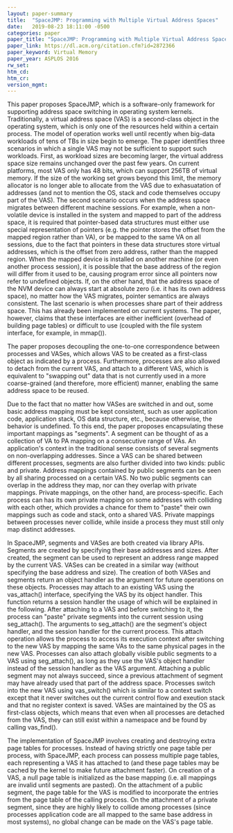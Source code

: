 ```yaml
---
layout: paper-summary
title:  "SpaceJMP: Programming with Multiple Virtual Address Spaces"
date:   2019-08-23 18:11:00 -0500
categories: paper
paper_title: "SpaceJMP: Programming with Multiple Virtual Address Spaces"
paper_link: https://dl.acm.org/citation.cfm?id=2872366
paper_keyword: Virtual Memory
paper_year: ASPLOS 2016
rw_set: 
htm_cd: 
htm_cr: 
version_mgmt: 
---
```


This paper proposes SpaceJMP, which is a software-only framework for supporting address space switching in operating system
kernels. Traditionally, a virtual address space (VAS) is a second-class object in the operating system, which is only 
one of the resources held within a certain process. The model of operation works well until recently when big-data workloads
of tens of TBs in size begin to emerge. The paper identifies three scenarios in which a single VAS may not be sufficient
to support such workloads. First, as workload sizes are becoming larger, the virtual address space size remains unchanged 
over the past few years. On current platforms, most VAS only has 48 bits, which can support 256TB of virtual memory. If 
the size of the working set grows beyond this limit, the memory allocator is no longer able to allocate from the VAS
due to exhasuatation of addresses (and not to mention the OS, stack and code themselves occupy part of the VAS). 
The second scenario occurs when the address space migrates between different machine sessions. For example, when a
non-volatile device is installed in the system and mapped to part of the address space, it is required that pointer-based 
data structures must either use special representation of pointers (e.g. the pointer stores the offset from the mapped 
region rather than VA), or be mapped to the same VA on all sessions, due to the fact that pointers in these data structures
store virtual addresses, which is the offset from zero address, rather than the mapped region. When the mapped device is 
installed on another machine (or even another process session), it is possible that the base address of the region
will differ from it used to be, causing program error since all pointers now refer to undefined objects.
If, on the other hand, that the address space of the NVM device can always start at absolute zero (i.e. it has its own
address space), no matter how the VAS migrates, pointer semantics are always consistent. The last scenario is when 
processes share part of their address space. This has already been implemented on current systems. The paper, however,
claims that these interfaces are either inefficient (overhead of building page tables) or difficult to use (coupled with
the file system interface, for example, in mmap()). 

The paper proposes decoupling the one-to-one correspondence between processes and VASes, which allows VAS to be created 
as a first-class object as indicated by a process. Furthermore, processes are also allowed to detach from the current 
VAS, and attach to a different VAS, which is equivalent to "swapping out" data that is not currently used in a more 
coarse-grained (and therefore, more efficient) manner, enabling the same address space to be reused.

Due to the fact that no matter how VASes are switched in and out, some basic address mapping must be kept consistent, such
as user application code, application stack, OS data structure, etc., because otherwise, the behavior is undefined.
To this end, the paper proposes encapsulating these important mappings as "segments". A segment can be thought of as 
a collection of VA to PA mapping on a consecutive range of VAs. An application's context in the traditional sense
consists of several segments on non-overlapping addresses. Since a VAS can be shared between different processes, segments 
are also further divided into two kinds: public and private. Address mappings contained by public segments can be seen
by all sharing processed on a certain VAS. No two public segments can overlap in the address they map, nor can they overlap
with private mappings. Private mappings, on the other hand, are process-specific. Each process can has its own private mapping
on some addresses with colliding with each other, which provides a chance for them to "paste" their own mappings such as 
code and stack, onto a shared VAS. Private mappings between processes never collide, while inside a process they must
still only map distinct addresses.

In SpaceJMP, segments and VASes are both created via library APIs. Segments are created by specifying their base addresses
and sizes. After created, the segment can be used to represent an address range mapped by the current VAS. VASes can be 
created in a similar way (without specifying the base address and size). The creation of both VASes and segments return
an object handler as the argument for future operations on these objects. Processes may attach to an existing VAS using
the vas_attach() interface, specifying the VAS by its object handler. This function returns a session handler the usage
of which will be explained in the following. After attaching to a VAS and before switching to it, the process can "paste"
private segments into the current session using seg_attach(). The arguments to seg_attach() are the segment's object handler,
and the session handler for the current process. This attach operation allows the process to access its execution context
after switching to the new VAS by mapping the same VAs to the same physical pages in the new VAS. Processes can also attach
globally visible public segments to a VAS using seg_attach(), as long as they use the VAS's object handler instead of 
the session handler as the VAS argument. Attaching a public segment may not always succeed, since a previous attachment
of segment may have already used that part of the address space. Processes switch into the new VAS using vas_switch() which
is similar to a context switch except that it never switches out the current control flow and exeution stack and that
no register context is saved. VASes are maintained by the OS as first-class objects, which means that even when all processes
are detached from the VAS, they can still exist within a namespace and be found by calling vas_find().

The implementation of SpaceJMP involves creating and destroying extra page tables for processes. Instead of having strictly
one page table per process, with SpaceJMP, each process can possess multiple page tables, each representing a VAS it has 
attached to (and these page tables may be cached by the kernel to make future attachment faster). On creation of a VAS,
a null page table is initialized as the base mapping (i.e. all mappings are invalid until segments are pasted). On the 
attachment of a public segment, the page table for the VAS is modified to incorporate the entries from the page table
of the calling process. On the attachment of a private segment, since they are highly likely to collide among processes
(since processes application code are all mapped to the same base address in most systems), no global change can be made
on the VAS's page table. 